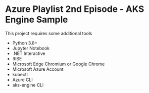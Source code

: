 # Azure Playlist 2nd Episode - AKS Engine Sample

This project requires some additional tools

- Python 3.8+
- Jupyter Notebook
- .NET Interactive
- RISE
- Microsoft Edge Chromium or Google Chrome
- Microsoft Azure Account
- kubectl
- Azure CLI
- aks-engine CLI

